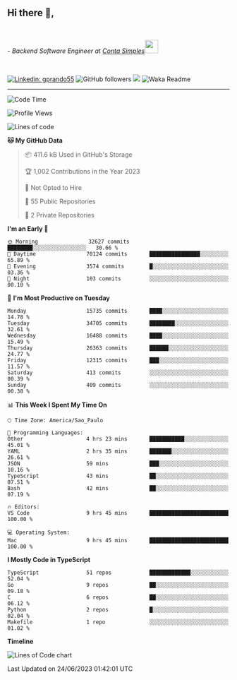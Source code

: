 <h2>Hi there  👋,</h2> </br>

<p><em>- Backend Software Engineer at <a href="https://contasimples.com">Conta Simples</a><img src="https://media.giphy.com/media/WUlplcMpOCEmTGBtBW/giphy.gif" width="30"> 
</em></p></br>


[![Linkedin: gprando55](https://img.shields.io/badge/-gprando55-blue?style=flat-square&logo=Linkedin&logoColor=white&link=https://www.linkedin.com/in/prandogabriel/)](https://www.linkedin.com/in/prandogabriel)
![GitHub followers](https://img.shields.io/github/followers/prandogabriel?label=Follow&style=social)
![](https://visitor-badge.glitch.me/badge?page_id=prandogabriel.prandogabriel)
![Waka Readme](https://github.com/prandogabriel/prandogabriel/workflows/Waka%20Readme/badge.svg)

---
<!--START_SECTION:waka-->
![Code Time](http://img.shields.io/badge/Code%20Time-2%2C456%20hrs%2039%20mins-blue)

![Profile Views](http://img.shields.io/badge/Profile%20Views-1-blue)

![Lines of code](https://img.shields.io/badge/From%20Hello%20World%20I%27ve%20Written-125.5%20million%20lines%20of%20code-blue)

**🐱 My GitHub Data** 

> 📦 411.6 kB Used in GitHub's Storage 
 > 
> 🏆 1,002 Contributions in the Year 2023
 > 
> 🚫 Not Opted to Hire
 > 
> 📜 55 Public Repositories 
 > 
> 🔑 2 Private Repositories 
 > 
**I'm an Early 🐤** 

```text
🌞 Morning                32627 commits       ████████░░░░░░░░░░░░░░░░░   30.66 % 
🌆 Daytime                70124 commits       ████████████████░░░░░░░░░   65.89 % 
🌃 Evening                3574 commits        █░░░░░░░░░░░░░░░░░░░░░░░░   03.36 % 
🌙 Night                  103 commits         ░░░░░░░░░░░░░░░░░░░░░░░░░   00.10 % 
```
📅 **I'm Most Productive on Tuesday** 

```text
Monday                   15735 commits       ████░░░░░░░░░░░░░░░░░░░░░   14.78 % 
Tuesday                  34705 commits       ████████░░░░░░░░░░░░░░░░░   32.61 % 
Wednesday                16488 commits       ████░░░░░░░░░░░░░░░░░░░░░   15.49 % 
Thursday                 26363 commits       ██████░░░░░░░░░░░░░░░░░░░   24.77 % 
Friday                   12315 commits       ███░░░░░░░░░░░░░░░░░░░░░░   11.57 % 
Saturday                 413 commits         ░░░░░░░░░░░░░░░░░░░░░░░░░   00.39 % 
Sunday                   409 commits         ░░░░░░░░░░░░░░░░░░░░░░░░░   00.38 % 
```


📊 **This Week I Spent My Time On** 

```text
🕑︎ Time Zone: America/Sao_Paulo

💬 Programming Languages: 
Other                    4 hrs 23 mins       ███████████░░░░░░░░░░░░░░   45.01 % 
YAML                     2 hrs 35 mins       ███████░░░░░░░░░░░░░░░░░░   26.61 % 
JSON                     59 mins             ███░░░░░░░░░░░░░░░░░░░░░░   10.16 % 
TypeScript               43 mins             ██░░░░░░░░░░░░░░░░░░░░░░░   07.51 % 
Bash                     42 mins             ██░░░░░░░░░░░░░░░░░░░░░░░   07.19 % 

🔥 Editors: 
VS Code                  9 hrs 45 mins       █████████████████████████   100.00 % 

💻 Operating System: 
Mac                      9 hrs 45 mins       █████████████████████████   100.00 % 
```

**I Mostly Code in TypeScript** 

```text
TypeScript               51 repos            █████████████░░░░░░░░░░░░   52.04 % 
Go                       9 repos             ██░░░░░░░░░░░░░░░░░░░░░░░   09.18 % 
C                        6 repos             ██░░░░░░░░░░░░░░░░░░░░░░░   06.12 % 
Python                   2 repos             █░░░░░░░░░░░░░░░░░░░░░░░░   02.04 % 
Makefile                 1 repo              ░░░░░░░░░░░░░░░░░░░░░░░░░   01.02 % 
```



**Timeline**

![Lines of Code chart](https://raw.githubusercontent.com/prandogabriel/prandogabriel/master/assets/bar_graph.png)


 Last Updated on 24/06/2023 01:42:01 UTC
<!--END_SECTION:waka-->
